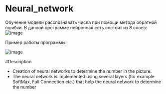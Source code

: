 # Neural_network
Обучение модели расспознавать числа при помощи метода обратной ошибки.
В данной программе нейронная сеть состоит из 8 слоев:
![image](https://user-images.githubusercontent.com/47891469/211667792-1f02d965-f715-4deb-8818-600445e92dfa.png)

Пример работы программы:

![image](https://user-images.githubusercontent.com/47891469/211667420-587e60f4-fb09-47d4-a2ed-c0f458000208.png)

#Description
- Creation of neural networks to determine the number in the picture.
- The neural network is implemented using several layers (for example SoftMax, Full Connection etc.) that help the neural network to
determine the number
